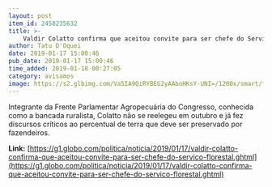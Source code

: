 ```yaml
---
layout: post
item_id: 2458235632
title: >-
    Valdir Colatto confirma que aceitou convite para ser chefe do Serviço Florestal
author: Tatu D'Oquei
date: 2019-01-17 15:00:46
pub_date: 2019-01-17 15:00:46
time_added: 2019-01-18 00:27:05
category: avisamos
image: https://s2.glbimg.com/Va5IA9QiRYBEG2yAAboHKsY-UNI=/1200x/smart/filters:cover():strip_icc()/s04.video.glbimg.com/x720/7308055.jpg
---
```


Integrante da Frente Parlamentar Agropecuária do Congresso, conhecida como a bancada ruralista, Colatto não se reelegeu em outubro e já fez discursos críticos ao percentual de terra que deve ser preservado por fazendeiros.

**Link:** [https://g1.globo.com/politica/noticia/2019/01/17/valdir-colatto-confirma-que-aceitou-convite-para-ser-chefe-do-servico-florestal.ghtml](https://g1.globo.com/politica/noticia/2019/01/17/valdir-colatto-confirma-que-aceitou-convite-para-ser-chefe-do-servico-florestal.ghtml)

